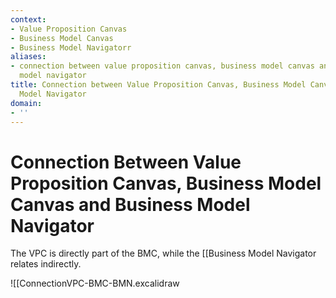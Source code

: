 ```yaml
---
context:
- Value Proposition Canvas
- Business Model Canvas
- Business Model Navigatorr
aliases:
- connection between value proposition canvas, business model canvas and business
  model navigator
title: Connection between Value Proposition Canvas, Business Model Canvas and Business
  Model Navigator
domain:
- ''
---
```


# Connection Between Value Proposition Canvas, Business Model Canvas and Business Model Navigator

The VPC is directly part of the BMC, while the [[Business Model Navigator relates indirectly.

![[ConnectionVPC-BMC-BMN.excalidraw
